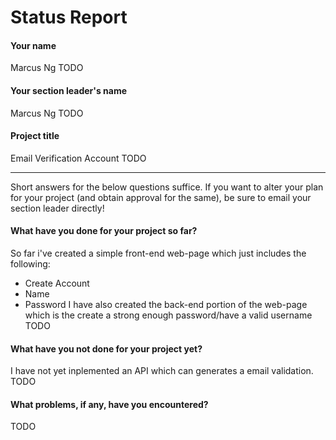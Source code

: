 # Status Report

#### Your name
Marcus Ng
TODO

#### Your section leader's name
Marcus Ng
TODO

#### Project title
Email Verification Account
TODO

***

Short answers for the below questions suffice. If you want to alter your plan for your project (and obtain approval for the same), be sure to email your section leader directly!

#### What have you done for your project so far?
So far i've created a simple front-end web-page which just includes the following:
* Create Account
* Name
* Password
I have also created the back-end portion of the web-page which is the create a strong enough password/have a valid username
TODO

#### What have you not done for your project yet?
I have not yet inplemented an API which can generates a email validation. 
TODO

#### What problems, if any, have you encountered?

TODO
